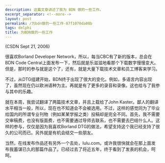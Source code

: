 ```yaml
---
description: 这篇文章讲述了我为 BDN 做的一些工作。
excerpt_separator: <!--more-->
layout: post
permalink: /为bdn做的一些工作-87f1070da08b
tags: delphi
title: 为BDN做的一些工作
---
```

(CSDN Sept 21, 2006)

很喜欢Borland Developer Network，所以，每当CBC有了新的版本，总会在BDN Code Central上面发布一下，然后就是乐滋滋地看那个下载数字慢慢变大。但是，那时的参与就是这个了，还有，就是大量下载技术文章和员工博客来学习。

不过，从DTG组建开始，BDN终于出现了很大的变化。例如，多语言内容出现了，虽然现在仍以欧洲语种为主。再就是有了更多的录音和录像。这也给与了我参与其中的乐趣。
<!--more-->

就在本周，我尝试翻译了两篇技术文章，并且上载给了John Kaster。鄙人的翻译水平相当一般，所以，现在也不知道会不会被选用。不过，这样的感觉同为了毕业给国内的所谓专业刊物（例如某某学报之类）投稿却是完全不同。首先，我不需要交审稿费，也没有版面费，也不需要通过导师去联系，也不需要去巴结什么人。这样的参与，仅仅是因为我喜欢Borland DTG的做法，希望支持这个我已经支持了很久的公司而已。另外就是有机会结交一些朋友。

当然，在线发布作品还有另外一个去处，lulu.com。或许我很快就会在那上面发布我蓄谋已久的那篇作品了。已经过去了将近五年，终于看到了发表的机会，呵呵。
